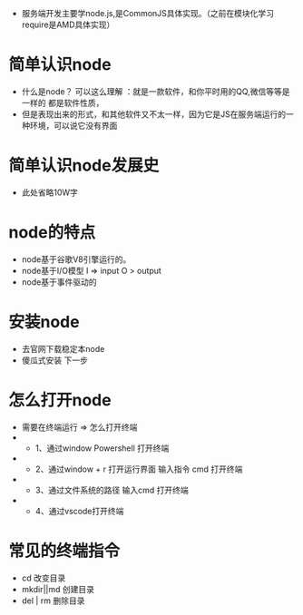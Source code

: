- 服务端开发主要学node.js,是CommonJS具体实现。（之前在模块化学习require是AMD具体实现）
# 简单认识node
- 什么是node？ 可以这么理解 ：就是一款软件，和你平时用的QQ,微信等等是一样的 都是软件性质，
- 但是表现出来的形式，和其他软件又不太一样，因为它是JS在服务端运行的一种环境，可以说它没有界面

# 简单认识node发展史  
- 此处省略10W字


# node的特点
- node基于谷歌V8引擎运行的。
- node基于I/O模型   I => input   O > output  
- node基于事件驱动的

# 安装node
- 去官网下载稳定本node 
- 傻瓜式安装 下一步

# 怎么打开node
- 需要在终端运行  => 怎么打开终端 
- - 1、通过window Powershell 打开终端
- - 2、通过window + r 打开运行界面  输入指令 cmd 打开终端
- - 3、通过文件系统的路径  输入cmd 打开终端
- - 4、通过vscode打开终端

# 常见的终端指令
- cd 改变目录
- mkdir||md 创建目录
- del | rm 删除目录
